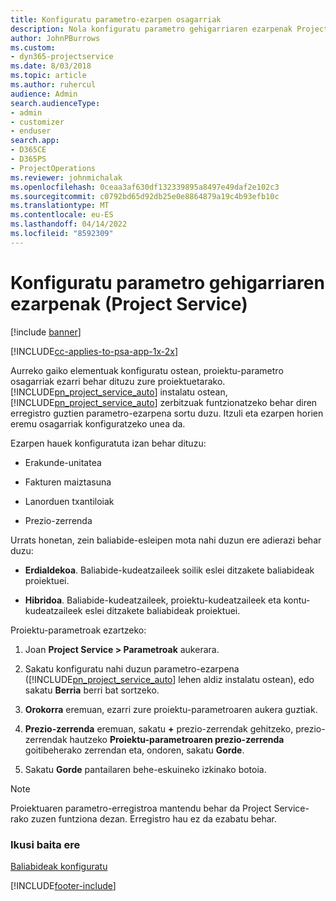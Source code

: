 ```yaml
---
title: Konfiguratu parametro-ezarpen osagarriak
description: Nola konfiguratu parametro gehigarriaren ezarpenak Project Service-n
author: JohnPBurrows
ms.custom:
- dyn365-projectservice
ms.date: 8/03/2018
ms.topic: article
ms.author: ruhercul
audience: Admin
search.audienceType:
- admin
- customizer
- enduser
search.app:
- D365CE
- D365PS
- ProjectOperations
ms.reviewer: johnmichalak
ms.openlocfilehash: 0ceaa3af630df132339895a8497e49daf2e102c3
ms.sourcegitcommit: c0792bd65d92db25e0e8864879a19c4b93efb10c
ms.translationtype: MT
ms.contentlocale: eu-ES
ms.lasthandoff: 04/14/2022
ms.locfileid: "8592309"
---
```

# <a name="configure-additional-parameter-settings-project-service"></a>Konfiguratu parametro gehigarriaren ezarpenak (Project Service)

[!include [banner](../includes/psa-now-project-operations.md)]

[!INCLUDE[cc-applies-to-psa-app-1x-2x](../includes/cc-applies-to-psa-app-1x-2x.md)]

Aurreko gaiko elementuak konfiguratu ostean, proiektu-parametro osagarriak ezarri behar dituzu zure proiektuetarako. [!INCLUDE[pn_project_service_auto](../includes/pn-project-service-auto.md)] instalatu ostean, [!INCLUDE[pn_project_service_auto](../includes/pn-project-service-auto.md)] zerbitzuak funtzionatzeko behar diren erregistro guztien parametro-ezarpena sortu duzu. Itzuli eta ezarpen horien eremu osagarriak konfiguratzeko unea da.  
  
 Ezarpen hauek konfiguratuta izan behar dituzu:  
  
-   Erakunde-unitatea  
  
-   Fakturen maiztasuna  
  
-   Lanorduen txantiloiak  
  
-   Prezio-zerrenda  
 
Urrats honetan, zein baliabide-esleipen mota nahi duzun ere adierazi behar duzu:  
  
- **Erdialdekoa**. Baliabide-kudeatzaileek soilik eslei ditzakete baliabideak proiektuei.  
  
- **Hibridoa**. Baliabide-kudeatzaileek, proiektu-kudeatzaileek eta kontu-kudeatzaileek eslei ditzakete baliabideak proiektuei.  
  
 
Proiektu-parametroak ezartzeko:  
  
1. Joan **Project Service > Parametroak** aukerara.  
  
2. Sakatu konfiguratu nahi duzun parametro-ezarpena ([!INCLUDE[pn_project_service_auto](../includes/pn-project-service-auto.md)] lehen aldiz instalatu ostean), edo sakatu **Berria** berri bat sortzeko.  
  
3. **Orokorra** eremuan, ezarri zure proiektu-parametroaren aukera guztiak.  
  
4. **Prezio-zerrenda** eremuan, sakatu **+** prezio-zerrendak gehitzeko, prezio-zerrendak hautzeko **Proiektu-parametroaren prezio-zerrenda** goitibeherako zerrendan eta, ondoren, sakatu **Gorde**.  
  
5. Sakatu **Gorde** pantailaren behe-eskuineko izkinako botoia.  

> [!NOTE]
> Proiektuaren parametro-erregistroa mantendu behar da Project Service-rako zuzen funtziona dezan. Erregistro hau ez da ezabatu behar.

### <a name="see-also"></a>Ikusi baita ere  
 [Baliabideak konfiguratu](../psa/set-up-resources.md)


[!INCLUDE[footer-include](../includes/footer-banner.md)]
